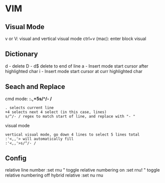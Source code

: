 # VIM

## Visual Mode
v or V: visual and vertical visual mode 
ctrl+v (mac): enter block visual






## Dictionary
d - delete
D - d$ delete to end of line
a - Insert mode start cursor after highlighted char
i - Insert mode start cursor at curr highlighted char







## Seach and Replace
cmd mode:
**:.,+5s/^/- /**
```
. selects current line
+4 selects next 4 select (in this case, lines)
s/^/- / regex to match start of line, and replace with "- "
```
visual mode
```
vertical visual mode, go down 4 lines to select 5 lines total
:'<,,'> will automatically fill
:'<,,'>s/^/- / 
```




## Config
relative line number
:set rnu    " toggle relative numbering on
:set rnu!    " toggle relative numbering off
hybrid relative
:set nu rnu

